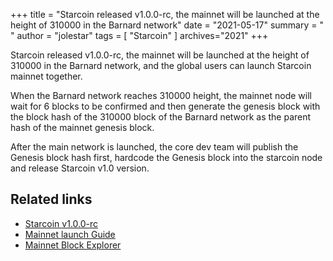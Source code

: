 +++
title = "Starcoin released v1.0.0-rc, the mainnet will be launched at the height of 310000 in the Barnard network"
date = "2021-05-17"
summary = " "
author = "jolestar"
tags = [
    "Starcoin"
]
archives="2021"
+++

Starcoin released v1.0.0-rc, the mainnet will be launched at the height of 310000 in the Barnard network, and the global users can launch Starcoin mainnet together.

When the Barnard network reaches 310000 height, the mainnet node will wait for 6 blocks to be confirmed and then generate the genesis block with the block hash of the 310000 block of the Barnard network as the parent hash of the mainnet genesis block.

After the main network is launched, the core dev team will publish the Genesis block hash first, hardcode the Genesis block into the starcoin node and release Starcoin v1.0 version.

## Related links

* [Starcoin v1.0.0-rc](https://github.com/starcoinorg/starcoin/releases/tag/v1.0.0-rc)
* [Mainnet launch Guide](https://github.com/starcoinorg/starcoin/discussions/2506)
* [Mainnet Block Explorer](https://explorer.starcoin.org/main)
